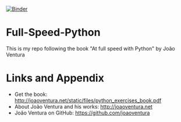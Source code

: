 [![Binder](https://mybinder.org/badge_logo.svg)](https://mybinder.org/v2/gh/nihathalici/Full-Speed-Python/HEAD)

# Full-Speed-Python
This is my repo following the book "At full speed with Python" by João Ventura

Links and Appendix
========================================================

- Get the book: http://joaoventura.net/static/files/python_exercises_book.pdf
- About João Ventura and his works: http://joaoventura.net
- João Ventura on GitHub: https://github.com/joaoventura
